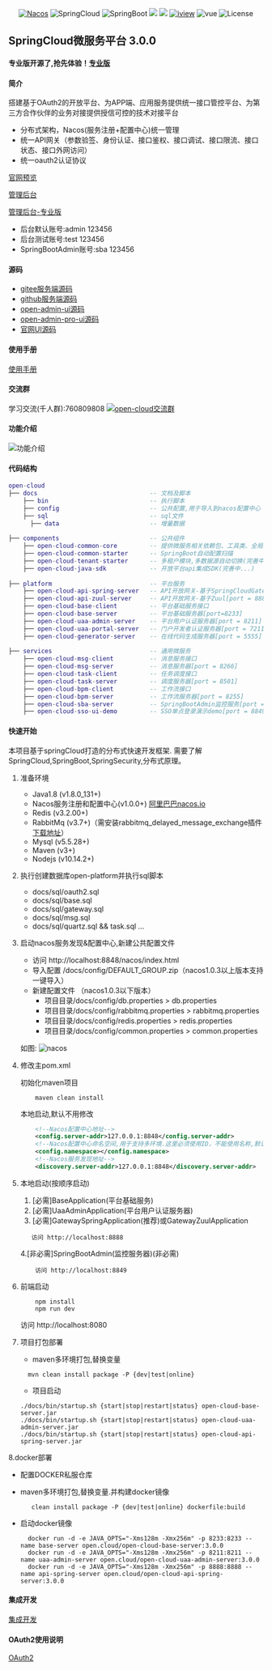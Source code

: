 <p align="center">
  <a target="_blank" href="https://nacos.io/en-us/"><img src="https://img.shields.io/badge/Nacos-blue.svg" alt="Nacos"></a>
  <a><img src="https://img.shields.io/badge/Spring%20Cloud-%20Greenwich.SR2-brightgreen.svg" alt="SpringCloud"></a>
  <a><img src="https://img.shields.io/badge/Spring%20Boot-2.1.6-brightgreen.svg" alt="SpringBoot"></a>
  <a><img src="https://img.shields.io/badge/Redis-orange.svg"></a>
  <a><img src="https://img.shields.io/badge/RabbitMq-orange.svg"></a>
  <a target="_blank" href="https://www.iviewui.com/docs/guide/install"><img src="https://img.shields.io/badge/iview-brightgreen.svg?style=flat-square" alt="iview"></a>
  <a><img src="https://img.shields.io/badge/vue-brightgreen.svg?style=flat-square" alt="vue"></a>
  <a><img src="https://img.shields.io/npm/l/express.svg" alt="License"></a>
</p>  

## SpringCloud微服务平台 3.0.0 

#### 专业版开源了,抢先体验！<a target="_blank" href="https://gitee.com/liuyadu/open-cloud-pro">专业版</a>

#### 简介
搭建基于OAuth2的开放平台、为APP端、应用服务提供统一接口管控平台、为第三方合作伙伴的业务对接提供授信可控的技术对接平台
+ 分布式架构，Nacos(服务注册+配置中心)统一管理
+ 统一API网关（参数验签、身份认证、接口鉴权、接口调试、接口限流、接口状态、接口外网访问）
+ 统一oauth2认证协议

<a target="_blank" href="http://www.openc.top">官网预览</a> 

<a target="_blank" href="http://admin.openc.top">管理后台</a>

<a target="_blank" href="http://pro.openc.top">管理后台-专业版</a>

+ 后台默认账号:admin 123456  
+ 后台测试账号:test 123456
+ SpringBootAdmin账号:sba 123456

#### 源码
+ <a target="_blank" href="https://gitee.com/liuyadu">gitee服务端源码</a>  
+ <a target="_blank" href="https://github.com/liuyadu/">github服务端源码</a>  
+ <a target="_blank" href="https://gitee.com/liuyadu/open-admin-ui">open-admin-ui源码</a>
+ <a target="_blank" href="https://gitee.com/liuyadu_open/open-admin-pro">open-admin-pro-ui源码</a>
+ <a target="_blank" href="https://gitee.com/liuyadu_open/open-portal-ui.git">官网UI源码</a>

#### 使用手册
<a target="_blank" href="https://gitee.com/liuyadu/open-cloud/wikis/pages">使用手册</a>  

#### 交流群 
学习交流(千人群):760809808 <a target="_blank" href="//shang.qq.com/wpa/qunwpa?idkey=3c1017efeda485820c9eddee13a125d99261f7504746aa4824bc5c7c2b9a4234"><img border="0" src="//pub.idqqimg.com/wpa/images/group.png" alt="open-cloud交流群" title="open-cloud交流群"></a>  

#### 功能介绍
![功能介绍](/docs/功能介绍.png)  
#### 代码结构
``` lua
open-cloud
├── docs                               -- 文档及脚本
    ├── bin                            -- 执行脚本  
    ├── config                         -- 公共配置,用于导入到nacos配置中心   
    ├── sql                            -- sql文件
      ├── data                         -- 增量数据
     
├── components                         -- 公共组件
    ├── open-cloud-common-core         -- 提供微服务相关依赖包、工具类、全局异常解析等
    ├── open-cloud-common-starter      -- SpringBoot自动配置扫描
    ├── open-cloud-tenant-starter      -- 多租户模块,多数据源自动切换(完善中...)
    ├── open-cloud-java-sdk            -- 开放平台api集成SDK(完善中...)
       
├── platform                           -- 平台服务
    ├── open-cloud-api-spring-server   -- API开放网关-基于SpringCloudGateway[port = 8888](推荐）  
    ├── open-cloud-api-zuul-server     -- API开放网关-基于Zuul[port = 8888](功能完善）
    ├── open-cloud-base-client         -- 平台基础服务接口
    ├── open-cloud-base-server         -- 平台基础服务器[port=8233]
    ├── open-cloud-uaa-admin-server    -- 平台用户认证服务器[port = 8211]
    ├── open-cloud-uaa-portal-server   -- 门户开发者认证服务器[port = 7211]
    ├── open-cloud-generator-server    -- 在线代码生成服务器[port = 5555]
    
├── services                           -- 通用微服务
    ├── open-cloud-msg-client          -- 消息服务接口
    ├── open-cloud-msg-server          -- 消息服务器[port = 8266]
    ├── open-cloud-task-client         -- 任务调度接口
    ├── open-cloud-task-server         -- 调度服务器[port = 8501]
    ├── open-cloud-bpm-client          -- 工作流接口
    ├── open-cloud-bpm-server          -- 工作流服务器[port = 8255]
    ├── open-cloud-sba-server          -- SpringBootAdmin监控服务[port = 8849]
    ├── open-cloud-sso-ui-demo         -- SSO单点登录演示demo[port = 8849]
```

#### 快速开始
本项目基于springCloud打造的分布式快速开发框架. 需要了解SpringCloud,SpringBoot,SpringSecurity,分布式原理。

1. 准备环境
    + Java1.8  (v1.8.0_131+)
    + Nacos服务注册和配置中心(v1.0.0+) <a href="https://nacos.io/zh-cn/">阿里巴巴nacos.io</a>
    + Redis (v3.2.00+)
    + RabbitMq (v3.7+)（需安装rabbitmq_delayed_message_exchange插件 <a href="https://www.rabbitmq.com/community-plugins.html" target="_blank">下载地址</a>）
    + Mysql (v5.5.28+)
    + Maven (v3+)
    + Nodejs (v10.14.2+)
   
2. 执行创建数据库open-platform并执行sql脚本
    + docs/sql/oauth2.sql
    + docs/sql/base.sql
    + docs/sql/gateway.sql
    + docs/sql/msg.sql
    + docs/sql/quartz.sql && task.sql
      ...
    
3.  启动nacos服务发现&配置中心,新建公共配置文件 
    + 访问 http://localhost:8848/nacos/index.html 
    + 导入配置 /docs/config/DEFAULT_GROUP.zip（nacos1.0.3以上版本支持一键导入）
    + 新建配置文件  （nacos1.0.3以下版本）
        + 项目目录/docs/config/db.properties >  db.properties
        + 项目目录/docs/config/rabbitmq.properties > rabbitmq.properties
        + 项目目录/docs/config/redis.properties > redis.properties
        + 项目目录/docs/config/common.properties  > common.properties
          
     如图:
     ![nacos](https://gitee.com/uploads/images/2019/0425/231436_fce24434_791541.png "nacos.png")
4. 修改主pom.xml  

    初始化maven项目
    ``` bush
        maven clean install
    ```
    本地启动,默认不用修改
    ``` xml
        <!--Nacos配置中心地址-->
        <config.server-addr>127.0.0.1:8848</config.server-addr>
        <!--Nacos配置中心命名空间,用于支持多环境.这里必须使用ID，不能使用名称,默认为空-->
        <config.namespace></config.namespace>
        <!--Nacos服务发现地址-->
        <discovery.server-addr>127.0.0.1:8848</discovery.server-addr>
    ```
    
5. 本地启动(按顺序启动)
     1. [必需]BaseApplication(平台基础服务)
     2. [必需]UaaAdminApplication(平台用户认证服务器)
     3. [必需]GatewaySpringApplication(推荐)或GatewayZuulApplication
     ```
        访问 http://localhost:8888
     ```
     4.[非必需]SpringBootAdmin(监控服务器)(非必需)
      ```
          访问 http://localhost:8849
      ```
      
6. 前端启动
    ```bush
        npm install 
        npm run dev
    ``` 
    访问 http://localhost:8080
    
    
7. 项目打包部署  
    +  maven多环境打包,替换变量
   ```bush
     mvn clean install package -P {dev|test|online}
   ```
    + 项目启动
    ```bush
    ./docs/bin/startup.sh {start|stop|restart|status} open-cloud-base-server.jar
    ./docs/bin/startup.sh {start|stop|restart|status} open-cloud-uaa-admin-server.jar
    ./docs/bin/startup.sh {start|stop|restart|status} open-cloud-api-spring-server.jar
    ```
    
8.docker部署   
 +  配置DOCKER私服仓库
 +  maven多环境打包,替换变量.并构建docker镜像
   
       ```bush
          clean install package -P {dev|test|online} dockerfile:build 
       ```  
 + 启动docker镜像   
  
      ```bush
        docker run -d -e JAVA_OPTS="-Xms128m -Xmx256m" -p 8233:8233 --name base-server open.cloud/open-cloud-base-server:3.0.0
        docker run -d -e JAVA_OPTS="-Xms128m -Xmx256m" -p 8211:8211 --name uaa-admin-server open.cloud/open-cloud-uaa-admin-server:3.0.0
        docker run -d -e JAVA_OPTS="-Xms128m -Xmx256m" -p 8888:8888 --name api-spring-server open.cloud/open-cloud-api-spring-server:3.0.0
      ```  
    
#### 集成开发 
<a target="_blank" href="https://gitee.com/liuyadu/open-cloud/wikis/pages?sort_id=1396933&doc_id=256893">集成开发</a>

#### OAuth2使用说明
<a target="_blank" href="https://gitee.com/liuyadu/open-cloud/wikis/pages?sort_id=1396294&doc_id=256893">OAuth2</a>
